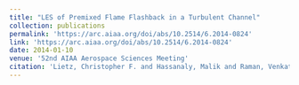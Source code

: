 ```yaml
---
title: "LES of Premixed Flame Flashback in a Turbulent Channel"
collection: publications
permalink: 'https://arc.aiaa.org/doi/abs/10.2514/6.2014-0824'
link: 'https://arc.aiaa.org/doi/abs/10.2514/6.2014-0824'
date: 2014-01-10
venue: '52nd AIAA Aerospace Sciences Meeting'
citation: 'Lietz, Christopher F. and Hassanaly, Malik and Raman, Venkat and Kolla, Hemanth and Chen, Jacqueline and Gruber, Andrea (2014). &quot;LES of Premixed Flame Flashback in a Turbulent Channel.&quot; <i>52nd AIAA Aerospace Sciences Meeting</i>. 0824'
---
```


